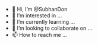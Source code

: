 - 👋 Hi, I’m @SubhanDon
- 👀 I’m interested in ...
- 🌱 I’m currently learning ...
- 💞️ I’m looking to collaborate on ...
- 📫 How to reach me ...

<!---
SubhanDon/SubhanDon is a ✨ special ✨ repository because its `README.md` (this file) appears on your GitHub profile.
You can click the Preview link to take a look at your changes.
--->

